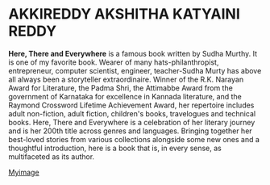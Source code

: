 # AKKIREDDY AKSHITHA KATYAINI REDDY

**Here, There and Everywhere** is a famous book written by Sudha Murthy. It is one of my favorite book.
Wearer of many hats-philanthropist, entrepreneur, computer scientist, engineer, teacher-Sudha Murty has above all always been a storyteller extraordinaire. Winner of the R.K. Narayan Award for Literature, the Padma Shri, the Attimabbe Award from the government of Karnataka for excellence in Kannada literature, and the Raymond Crossword Lifetime Achievement Award, her repertoire includes adult non-fiction, adult fiction, children's books, travelogues and technical books. Here, There and Everywhere is a celebration of her literary journey and is her 200th title across genres and languages. Bringing together her best-loved stories from various collections alongside some new ones and a thoughtful introduction, here is a book that is, in every sense, as multifaceted as its author.

[Myimage](/myimage.jpeg)